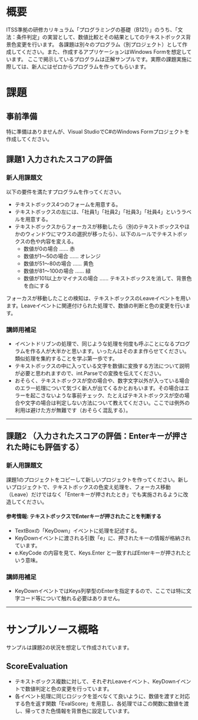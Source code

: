 # 概要
ITSS準拠の研修カリキュラム「プログラミングの基礎（B121）」のうち、「文法：条件判定」の実習として、数値比較とその結果としてのテキストボックス背景色変更を行います。
各課題は別々のプログラム（別プロジェクト）として作成してください。また、作成するアプリケーションはWindows Formを想定しています。
ここで掲示しているプログラムは正解サンプルです。実際の課題実施に際しては、新人にはゼロからプログラムを作ってもらいます。

# 課題

## 事前準備

特に準備はありませんが、Visual StudioでC#のWindows Formプロジェクトを作成してください。

## 課題1 入力されたスコアの評価

### 新人用課題文
以下の要件を満たすプログラムを作ってください。

- テキストボックス4つのフォームを用意する。
- テキストボックスの左には、「社員1」「社員2」「社員3」「社員4」というラベルを用意する。
- テキストボックスからフォーカスが移動したら（別のテキストボックスやほかのウィンドウにマウスの選択が移ったら）、以下のルールでテキストボックスの色や内容を変える。
  - 数値が0の場合 …… 赤
  - 数値が1～50の場合 …… オレンジ
  - 数値が51～80の場合 …… 黄色
  - 数値が81～100の場合 …… 緑
  - 数値が101以上かマイナスの場合 …… テキストボックスを消して、背景色を白にする

フォーカスが移動したことの検知は、テキストボックスのLeaveイベントを用います。Leaveイベントに関連付けられた処理で、数値の判断と色の変更を行います。

### 講師用補足
- イベントドリブンの処理で、同じような処理を何度も呼ぶことになるプログラムを作る人が大半かと思います。いったんはそのまま作らせてください。類似処理を集約することを学ぶ第一歩です。
- テキストボックスの中に入っている文字を数値に変換する方法について説明が必要と思われますので、int.Parseでの変換を伝えてください。
- おそらく、テキストボックスが空の場合や、数字文字以外が入っている場合のエラー処理について気づく新人が出てくるかとおもいます。その場合はエラーを起こさないような事前チェック、たとえばテキストボックスが空の場合や文字の場合は判定しない方法について教えてください。ここでは例外の利用は避けた方が無難です（おそらく混乱する）。

---

## 課題2 （入力されたスコアの評価：Enterキーが押された時にも評価する）

### 新人用課題文
課題1のプロジェクトをコピーして新しいプロジェクトを作ってください。新しいプロジェクトで、テキストボックスの色変え処理を、フォーカス移動（Leave）だけではなく「Enterキーが押されたとき」でも実施されるように改造してください。

#### 参考情報: テキストボックスでEnterキーが押されたことを判断する
- TextBoxの「KeyDown」イベントに処理を記述する。
- KeyDownイベントに渡される引数「e」に、押されたキーの情報が格納されています。
- e.KeyCode の内容を見て、Keys.Enter と一致すればEnterキーが押されたという意味。

### 講師用補足
- KeyDownイベントではKeys列挙型のEnterを指定するので、ここでは特に文字コード等について触れる必要はありません。

---

# サンプルソース概略

サンプルは課題2の状況を想定して作成されています。

## ScoreEvaluation
- テキストボックス複数に対して、それぞれLeaveイベント、KeyDownイベントで数値判定と色の変更を行っています。
- 各イベント処理に同じロジックを並べなくて良いように、数値を渡すと対応する色を返す関数「EvalScore」を用意し、各処理ではこの関数に数値を渡し、帰ってきた色情報を背景色に設定しています。
